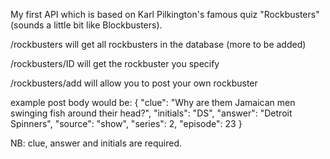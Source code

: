 My first API which is based on Karl Pilkington's famous quiz "Rockbusters" (sounds a little bit like Blockbusters).

/rockbusters will get all rockbusters in the database (more to be added)

/rockbusters/ID will get the rockbuster you specify

/rockbusters/add will allow you to post your own rockbuster 

example post body would be: 
{
    "clue": "Why are them Jamaican men swinging fish around their head?",
    "initials": "DS",
    "answer": "Detroit Spinners",
    "source": "show",
    "series": 2,
    "episode": 23
}

NB: clue, answer and initials are required.
